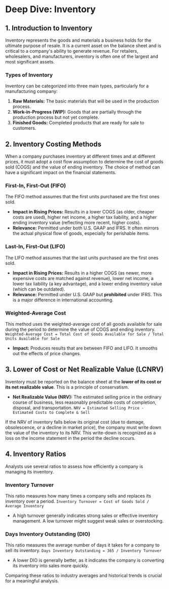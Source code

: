 # Deep Dive: Inventory

## 1. Introduction to Inventory

Inventory represents the goods and materials a business holds for the ultimate purpose of resale. It is a current asset on the balance sheet and is critical to a company's ability to generate revenue. For retailers, wholesalers, and manufacturers, inventory is often one of the largest and most significant assets.

### Types of Inventory
Inventory can be categorized into three main types, particularly for a manufacturing company:
1.  **Raw Materials:** The basic materials that will be used in the production process.
2.  **Work-in-Progress (WIP):** Goods that are partially through the production process but not yet complete.
3.  **Finished Goods:** Completed products that are ready for sale to customers.

## 2. Inventory Costing Methods

When a company purchases inventory at different times and at different prices, it must adopt a cost flow assumption to determine the cost of goods sold (COGS) and the value of ending inventory. The choice of method can have a significant impact on the financial statements.

### First-In, First-Out (FIFO)
The FIFO method assumes that the first units purchased are the first ones sold.
*   **Impact in Rising Prices:** Results in a lower COGS (as older, cheaper costs are used), higher net income, a higher tax liability, and a higher ending inventory value (reflecting more recent, higher costs).
*   **Relevance:** Permitted under both U.S. GAAP and IFRS. It often mirrors the actual physical flow of goods, especially for perishable items.

### Last-In, First-Out (LIFO)
The LIFO method assumes that the last units purchased are the first ones sold.
*   **Impact in Rising Prices:** Results in a higher COGS (as newer, more expensive costs are matched against revenue), lower net income, a lower tax liability (a key advantage), and a lower ending inventory value (which can be outdated).
*   **Relevance:** Permitted under U.S. GAAP but **prohibited** under IFRS. This is a major difference in international accounting.

### Weighted-Average Cost
This method uses the weighted-average cost of all goods available for sale during the period to determine the value of COGS and ending inventory.
`Weighted-Average Cost = Total Cost of Goods Available for Sale / Total Units Available for Sale`
*   **Impact:** Produces results that are between FIFO and LIFO. It smooths out the effects of price changes.

## 3. Lower of Cost or Net Realizable Value (LCNRV)

Inventory must be reported on the balance sheet at the **lower of its cost or its net realizable value**. This is a principle of conservatism.

*   **Net Realizable Value (NRV):** The estimated selling price in the ordinary course of business, less reasonably predictable costs of completion, disposal, and transportation.
`NRV = Estimated Selling Price - Estimated Costs to Complete & Sell`

If the NRV of inventory falls below its original cost (due to damage, obsolescence, or a decline in market price), the company must write down the value of the inventory to its NRV. This write-down is recognized as a loss on the income statement in the period the decline occurs.

## 4. Inventory Ratios

Analysts use several ratios to assess how efficiently a company is managing its inventory.

### Inventory Turnover
This ratio measures how many times a company sells and replaces its inventory over a period.
`Inventory Turnover = Cost of Goods Sold / Average Inventory`
*   A high turnover generally indicates strong sales or effective inventory management. A low turnover might suggest weak sales or overstocking.

### Days Inventory Outstanding (DIO)
This ratio measures the average number of days it takes for a company to sell its inventory.
`Days Inventory Outstanding = 365 / Inventory Turnover`
*   A lower DIO is generally better, as it indicates the company is converting its inventory into sales more quickly.

Comparing these ratios to industry averages and historical trends is crucial for a meaningful analysis.

